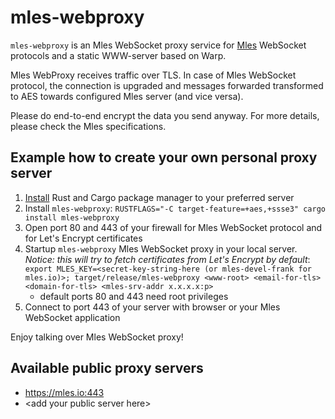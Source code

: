 # mles-webproxy

`mles-webproxy` is an Mles WebSocket proxy service for [Mles](https://github.com/jq-rs/mles-rs) WebSocket protocols and a static WWW-server based on Warp.

Mles WebProxy receives traffic over TLS. In case of Mles WebSocket protocol, the connection is upgraded and messages forwarded transformed to AES towards configured Mles server (and vice versa).

Please do end-to-end encrypt the data you send anyway. For more details, please check the Mles specifications.

## Example how to create your own personal proxy server

 1. [Install](https://www.rust-lang.org/tools/install) Rust and Cargo package manager to your preferred server
 2. Install `mles-webproxy`: `RUSTFLAGS="-C target-feature=+aes,+ssse3" cargo install mles-webproxy`
 3. Open port 80 and 443 of your firewall for Mles WebSocket protocol and for Let's Encrypt certificates
 4. Startup `mles-webproxy` Mles WebSocket proxy in your local server. *Notice: this will try to fetch certificates from Let's Encrypt by default*:  `export MLES_KEY=<secret-key-string-here (or mles-devel-frank for mles.io)>; target/release/mles-webproxy <www-root> <email-for-tls> <domain-for-tls> <mles-srv-addr x.x.x.x:p>`
     - default ports 80 and 443 need root privileges
 5. Connect to port 443 of your server with browser or your Mles WebSocket application
  
 Enjoy talking over Mles WebSocket proxy!
 
 ## Available public proxy servers
 
   * https://mles.io:443
   * \<add your public server here\>
 
